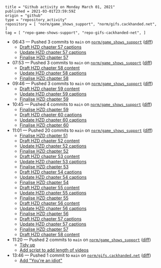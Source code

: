 ```
title = "Github activity on Monday March 01, 2021"
published = 2021-03-01T23:59:59Z
origin = "github"
type = "repository_activity"
repository = [ "norm/game_shows_support", "norm/gifs.cackhanded.net", ]
tag = [ "repo-game-shows-support", "repo-gifs-cackhanded-net", ]
```

* 06:43 — Pushed 3 commits to `main` on [`norm/game_shows_support`](https://github.com/norm/game_shows_support) ([diff](https://github.com/norm/game_shows_support/compare/5eee0a4ac5923b7e6dc404ea06281f8a883083cf..4bcee04d52757886cd6a1f80d413c5468b514b08))
  * [Draft HZD chapter 57 captions](https://github.com/norm/game_shows_support/commit/665f45c465c55affcb5bc5535bdfeea0fb1ceb0f)
  * [Update HZD chapter 57 captions](https://github.com/norm/game_shows_support/commit/34e7f4c2d899bcea06f842bc232179f939a55bcc)
  * [Finalise HZD chapter 57](https://github.com/norm/game_shows_support/commit/4bcee04d52757886cd6a1f80d413c5468b514b08)
* 07:53 — Pushed 3 commits to `main` on [`norm/game_shows_support`](https://github.com/norm/game_shows_support) ([diff](https://github.com/norm/game_shows_support/compare/4bcee04d52757886cd6a1f80d413c5468b514b08..c8702895c550d02453c2cf507230c103e1e0d1ac))
  * [Draft HZD chapter 58 content](https://github.com/norm/game_shows_support/commit/2cb3b65e78951b7e827838616af710fa64177f43)
  * [Update HZD chapter 58 captions](https://github.com/norm/game_shows_support/commit/4fc160f76a22b5a7120b49e9c240682f34bbfa75)
  * [Finalise HZD chapter 58](https://github.com/norm/game_shows_support/commit/c8702895c550d02453c2cf507230c103e1e0d1ac)
* 09:46 — Pushed 3 commits to `main` on [`norm/game_shows_support`](https://github.com/norm/game_shows_support) ([diff](https://github.com/norm/game_shows_support/compare/c8702895c550d02453c2cf507230c103e1e0d1ac..6245e9eceb7639a52c2d953c81c5bdcc58a48823))
  * [Draft HZD chapter 59 content](https://github.com/norm/game_shows_support/commit/b0a7f5dc77036845032124b52460cf3c6a3aa276)
  * [Update HZD chapter 59 captions](https://github.com/norm/game_shows_support/commit/910db28bd1a264ec3c9ea6dc2775d93385bc4bb6)
  * [Finalise HZD chapter 59](https://github.com/norm/game_shows_support/commit/6245e9eceb7639a52c2d953c81c5bdcc58a48823)
* 10:45 — Pushed 4 commits to `main` on [`norm/game_shows_support`](https://github.com/norm/game_shows_support) ([diff](https://github.com/norm/game_shows_support/compare/6245e9eceb7639a52c2d953c81c5bdcc58a48823..61913a068c26d248e0bd4b647887e9d10104a9a0))
  * [Finalise HZD chapter 59](https://github.com/norm/game_shows_support/commit/53ff1034e5129f1c4efc580d53125864c193bde7)
  * [Draft HZD chapter 60 captions](https://github.com/norm/game_shows_support/commit/0f766c037d9a47cd406dd35c455707897a9a7553)
  * [Update HZD chapter 60 captions](https://github.com/norm/game_shows_support/commit/0132d65a73bc355e58db94cf9294df274e73d04f)
  * [Finalise HZD chapter 60](https://github.com/norm/game_shows_support/commit/61913a068c26d248e0bd4b647887e9d10104a9a0)
* 11:01 — Pushed 20 commits to `main` on [`norm/game_shows_support`](https://github.com/norm/game_shows_support) ([diff](https://github.com/norm/game_shows_support/compare/61913a068c26d248e0bd4b647887e9d10104a9a0..067295155c8031e7d62d4e1a38a420c3144b3d93))
  * [Finalise HZD chapter 51](https://github.com/norm/game_shows_support/commit/1e77ce3ea8b51fbc9961707697d2973a3e594e93)
  * [Draft HZD chapter 52 content](https://github.com/norm/game_shows_support/commit/dc99592c61ec1cc8a4df0c6786eb46ac878a0e06)
  * [Update HZD chapter 52 captions](https://github.com/norm/game_shows_support/commit/5818d70a8eeb882c955d8581a391a990b7554bdb)
  * [Finalise HZD chapter 52](https://github.com/norm/game_shows_support/commit/e8707861858ba4a0091ed2990f6554c7d1423811)
  * [Draft HZD chapter 53 content](https://github.com/norm/game_shows_support/commit/e01756a7e8d448a2e6c533a781a2377fe760164f)
  * [Update HZD chapter 53 captions](https://github.com/norm/game_shows_support/commit/a726144663d47b9ffcb772af72430bc61a416c0b)
  * [Finalise HZD chapter 53](https://github.com/norm/game_shows_support/commit/2c429b9bd167bd12e3ff04eb657e6914a3d23679)
  * [Draft HZD chapter 54 captions](https://github.com/norm/game_shows_support/commit/755bdabdb0562c6b2f607e959ef6f6a4179c6085)
  * [Update HZD chapter 54 captions](https://github.com/norm/game_shows_support/commit/0f3acb6dfa6918cce27f7c0c7c7883c9d3d77c45)
  * [Finalise HZD chapter 54](https://github.com/norm/game_shows_support/commit/e4a0ac3e547210c15f9817dee47de5323c52f417)
  * [Draft HZD chapter 55 content](https://github.com/norm/game_shows_support/commit/4eb7040b5b5e0569e7455cbcc94c256c589bff9c)
  * [Update HZD chapter 55 captions](https://github.com/norm/game_shows_support/commit/885b0da7a121516b872ffe14499b05aae23f2f1c)
  * [Finalise HZD chapter 55](https://github.com/norm/game_shows_support/commit/d491b63b4179703931625e4658a5bc8aeb1a3f57)
  * [Draft HZD chapter 56 content](https://github.com/norm/game_shows_support/commit/aa0cee3bee5f5fd5519064e1475fe87a525aaa39)
  * [Update HZD chapter 56 captions](https://github.com/norm/game_shows_support/commit/fa6bebb9fe10a92271bf6a7bfb294efab169c661)
  * [Finalise HZD chapter 56](https://github.com/norm/game_shows_support/commit/1f2e0d7b17ea0a7823a66b18e13d21fcb4d593d6)
  * [Draft HZD chapter 57 captions](https://github.com/norm/game_shows_support/commit/1f9b04b3b9463250c053f049db525aa0c747be71)
  * [Update HZD chapter 57 captions](https://github.com/norm/game_shows_support/commit/44f7e903cf851909f1990bce78cd9540267cc0a2)
  * [Finalise HZD chapter 57](https://github.com/norm/game_shows_support/commit/75c30a985a674b5daf153bdc8792252604c290a8)
  * [Draft HZD chapter 58 content](https://github.com/norm/game_shows_support/commit/0bf459c0057f4dee9b861387e77a7b9fd502deda)
* 11:20 — Pushed 2 commits to `main` on [`norm/game_shows_support`](https://github.com/norm/game_shows_support) ([diff](https://github.com/norm/game_shows_support/compare/067295155c8031e7d62d4e1a38a420c3144b3d93..5e46c72276041195168c7b74178aab9fb2652783))
  * [Tidy up](https://github.com/norm/game_shows_support/commit/596a29e1ce2aa8993ed2f2f07bd22f68080bb02b)
  * [Add script to add length of videos](https://github.com/norm/game_shows_support/commit/5e46c72276041195168c7b74178aab9fb2652783)
* 13:46 — Pushed 1 commit to `main` on [`norm/gifs.cackhanded.net`](https://github.com/norm/gifs.cackhanded.net) ([diff](https://github.com/norm/gifs.cackhanded.net/compare/9a72db5550166ad585c1553ccc1e5ab6f0669d96..4ae4b3f33862f609774e3f15a61bd3aa6357baf5))
  * [Add "You're an idiot"](https://github.com/norm/gifs.cackhanded.net/commit/4ae4b3f33862f609774e3f15a61bd3aa6357baf5)

